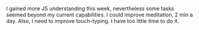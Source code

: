 I gained more JS understanding this week, nevertheless some tasks seemed beyond my current capabilities.
I could improve meditation, 2 min a day. Also, I need to improve touch-typing. I have too little time to do it.
